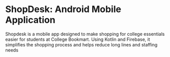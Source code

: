 # ShopDesk: Android Mobile Application
Shopdesk is a mobile app designed to make shopping for college essentials easier for students at College Bookmart. Using Kotlin and Firebase, it simplifies the shopping process and helps reduce long lines and staffing needs
